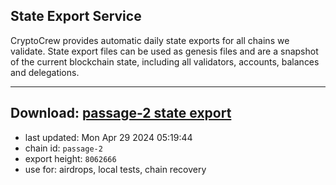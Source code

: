 ## State Export Service
CryptoCrew provides automatic daily state exports for all chains we validate. State export files can be used as genesis files and are a snapshot of the current blockchain state, including all validators, accounts, balances and delegations.

---
**Download: [passage-2 state export](https://dl-eu2.ccvalidators.com/SERVICE/passage/passage-2_export_8062666.json)**
---

- last updated: Mon Apr 29 2024 05:19:44
- chain id: `passage-2`
- export height: `8062666`
- use for: airdrops, local tests, chain recovery
